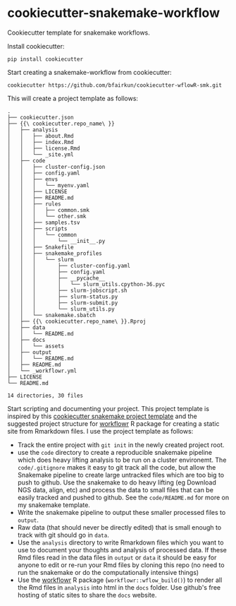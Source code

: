 # cookiecutter-snakemake-workflow

Cookiecutter template for snakemake workflows.

Install cookiecutter:
```
pip install cookiecutter
```

Start creating a snakemake-workflow from cookiecutter:
```
cookiecutter https://github.com/bfairkun/cookiecutter-wflowR-smk.git
```

This will create a project template as follows:

```
.
├── cookiecutter.json
├── {{\ cookiecutter.repo_name\ }}
│   ├── analysis
│   │   ├── about.Rmd
│   │   ├── index.Rmd
│   │   ├── license.Rmd
│   │   └── _site.yml
│   ├── code
│   │   ├── cluster-config.json
│   │   ├── config.yaml
│   │   ├── envs
│   │   │   └── myenv.yaml
│   │   ├── LICENSE
│   │   ├── README.md
│   │   ├── rules
│   │   │   ├── common.smk
│   │   │   └── other.smk
│   │   ├── samples.tsv
│   │   ├── scripts
│   │   │   └── common
│   │   │       └── __init__.py
│   │   ├── Snakefile
│   │   ├── snakemake_profiles
│   │   │   └── slurm
│   │   │       ├── cluster-config.yaml
│   │   │       ├── config.yaml
│   │   │       ├── __pycache__
│   │   │       │   └── slurm_utils.cpython-36.pyc
│   │   │       ├── slurm-jobscript.sh
│   │   │       ├── slurm-status.py
│   │   │       ├── slurm-submit.py
│   │   │       └── slurm_utils.py
│   │   └── snakemake.sbatch
│   ├── {{\ cookiecutter.repo_name\ }}.Rproj
│   ├── data
│   │   └── README.md
│   ├── docs
│   │   └── assets
│   ├── output
│   │   └── README.md
│   ├── README.md
│   └── _workflowr.yml
├── LICENSE
└── README.md

14 directories, 30 files
```

Start scripting and documenting your project. This project template is inspired by this [cookiecutter snakemake project template](https://github.com/snakemake-workflows/cookiecutter-snakemake-workflow) and the suggested project structure for [workflowr](https://jdblischak.github.io/workflowr/articles/wflow-01-getting-started.html) R package for creating a static site from Rmarkdown files. I use the project template as follows:

- Track the entire project with `git init` in the newly created project root.
- use the `code` directory to create a reproducible snakemake pipeline which does heavy lifting analysis to be run on a cluster environemt. The `code/.gitignore` makes it easy to git track all the code, but allow the Snakemake pipeline to create large untracked files which are too big to push to github. Use the snakemake to do heavy lifting (eg Download NGS data, align, etc) and process the data to small files that can be easily tracked and pushed to github. See the `code/README.md` for more on my snakemake template.
- Write the snakemake pipeline to output these smaller processed files to `output`. 
- Raw data (that should never be directly edited) that is small enough to track with git should go in `data`. 
- Use the `analysis` directory to write Rmarkdown files which you want to use to document your thoughts and analysis of processed data. If these Rmd files read in the data files in `output` or `data` it should be easy for anyone to edit or re-run your Rmd files by cloning this repo (no need to run the snakemake or do the computationally intensive things)
- Use the [workflowr](https://jdblischak.github.io/workflowr/index.html) R package (`workflowr::wflow_build()`) to render all the Rmd files in `analysis` into html in the `docs` folder. Use github's free hosting of static sites to share the `docs` website.
